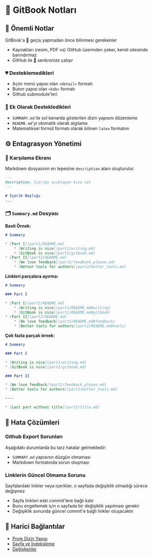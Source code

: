 # 📖 GitBook Notları

## 📌 Önemli Notlar

GitBook'a 🚙 geçiş yapmadan önce bilinmesi gerekenler

- Kaynakları (resim, PDF vs) GitHub üzerinden çeker, kendi sitesinde barındırmaz
- GitHub ile 💫 senkronize çalışır 

### 💔 Desteklemedikleri

- Açılır menü yapısı olan `<detail>` formatı
- Buton yapısı olan `<kdb>` formatı
- Github submodule'leri

### 💞 Ek Olarak Destekledikleri

- `SUMMARY.md` ile sol kenarda gösterilen dizin yapısını düzenleme
- `README.md`'yi otomatik olarak algılama
- Matematiksel formül formatı olarak bilinen `latex` formatını

## ⚙ Entagrasyon Yönetimi

### 🙋‍ Karşılama Ekranı

Markdown dosyasının en tepesine `description` alanı oluşturulur.

```md
---
description: İçeriği açıklayan kısa not
---

# İçerik Başlığı
...
```

### 🗂 `Summary.md` Dosyası

**Basit Örnek:**
```md
# Summary

* [Part I](part1/README.md)
    * [Writing is nice](part1/writing.md)
    * [GitBook is nice](part1/gitbook.md)
* [Part II](part2/README.md)
    * [We love feedback](part2/feedback_please.md)
    * [Better tools for authors](part2/better_tools.md)
```

**Linkleri parçalara ayırma:**
```md
# Summary

### Part I

* [Part I](part1/README.md)
    * [Writing is nice](part1/README.md#writing)
    * [GitBook is nice](part1/README.md#gitbook)
* [Part II](part2/README.md)
    * [We love feedback](part2/README.md#feedback)
    * [Better tools for authors](part2/README.md#tools)
```

**Çok fazla parçalı örnek:**

```md
# Summary

### Part I

* [Writing is nice](part1/writing.md)
* [GitBook is nice](part1/gitbook.md)

### Part II

* [We love feedback](part2/feedback_please.md)
* [Better tools for authors](part2/better_tools.md)

----

* [Last part without title](part3/title.md)
```

## 🐞 Hata Çözümleri

### Github Export Sorunları

Aşağıdakı durumlarda bu tarz hatalar gelmektedir:

- `SUMMARY.md` yapısının düzgün olmaması
- Markdown formatında sorun oluşması

### Linklerin Güncel Olmama Sorunu

Sayfalardaki linkler veya içerikler, o sayfada değişiklik olmadığı sürece değişmez

- Sayfa linkleri eski commit'lere bağlı kalır
- Bunu engellemek için o sayfada bir değişiklik yapılması gerekir
- Değişiklik sonunda güncel commit'e bağlı linkler oluşacaktır

## 🔗 Harici Bağlantılar

- [Proje Dizin Yapısı](https://github.com/GitbookIO/gitbook/blob/master/docs/structure.md)
- [Sayfa ve İndeksleme](https://github.com/GitbookIO/gitbook/blob/master/docs/pages.md)
- [Değişkenler](https://github.com/GitbookIO/gitbook/blob/master/docs/templating/variables.md)
